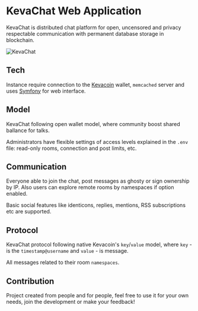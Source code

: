 # KevaChat Web Application

KevaChat is distributed chat platform for open, uncensored and privacy respectable communication with permanent database storage in blockchain.

![KevaChat](https://github.com/kevachat/webapp/assets/108541346/747d4000-7bc3-401b-a190-8e46719c61ae)

## Tech

Instance require connection to the [Kevacoin](https://github.com/kevacoin-project/) wallet, `memcached` server and uses [Symfony](https://github.com/symfony/symfony) for web interface.

## Model

KevaChat following open wallet model, where community boost shared ballance for talks.

Administrators have flexible settings of access levels explained in the `.env` file: read-only rooms, connection and post limits, etc.

## Communication

Everyone able to join the chat, post messages as ghosty or sign ownership by IP. Also users can explore remote rooms by namespaces if option enabled.

Basic social features like identicons, replies, mentions, RSS subscriptions etc are supported.

## Protocol

KevaChat protocol following native Kevacoin's `key`/`value` model, where `key` - is the `timestamp@username` and `value` - is message.

All messages related to their room `namespaces`.

## Contribution

Project created from people and for people, feel free to use it for your own needs, join the development or make your feedback!
